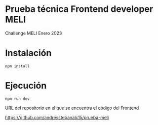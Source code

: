 # Prueba técnica Frontend developer MELI

Challenge MELI Enero 2023 

# Instalación

```
npm install
```
# Ejecución

```
npm run dev
```


URL del repositorio en el que se encuentra el código del Frontend 

https://github.com/andresstebanalc15/prueba-meli
